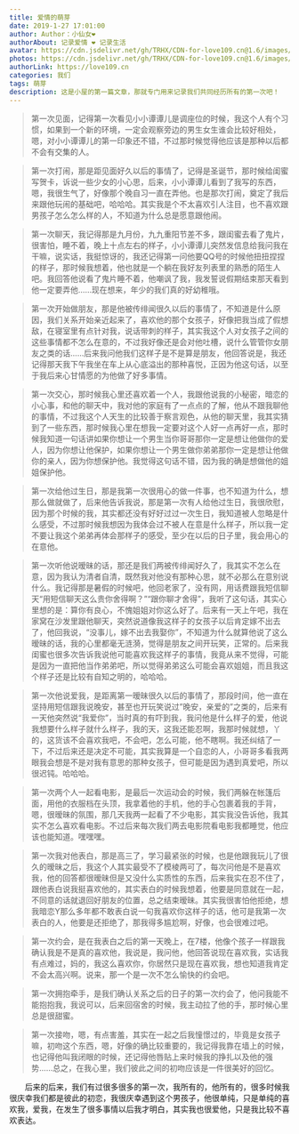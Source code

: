 ```yaml
---
title: 爱情的萌芽
date: 2019-1-27 17:01:00
author: Author：小仙女❤️
authorAbout: 记录爱情 ❤️ 记录生活
avatar: https://cdn.jsdelivr.net/gh/TRHX/CDN-for-love109.cn@1.6/images/custom/love109.jpg
photos: https://cdn.jsdelivr.net/gh/TRHX/CDN-for-love109.cn@1.6/images/article/article01.webp
authorLink: https://love109.cn
categories: 我们
tags: 萌芽
description: 这是小屋的第一篇文章，那就专门用来记录我们共同经历所有的第一次吧！
---
```


> 第一次见面，记得第一次看见小小谭谭儿是调座位的时候，我这个人有个习惯，如果到一个新的环境，一定会观察旁边的男生女生谁会比较好相处，嗯，对小小谭谭儿的第一印象还不错，不过那时候觉得他应该是那种以后都不会有交集的人。

> 第一次打闹，那是距见面好久以后的事情了，记得是圣诞节，那时候给闺蜜写贺卡，诉说一些少女的小心思，后来，小小谭谭儿看到了我写的东西，嗯，我很生气了，好像那个晚自习一直在弄他。也是那次打闹，奠定了我后来跟他玩闹的基础吧，哈哈哈。其实我是个不太喜欢引人注目，也不喜欢跟男孩子怎么怎么样的人，不知道为什么总是愿意跟他闹。

> 第一次聊天，我记得那是九月份，九九重阳节差不多，跟闺蜜去看了鬼片，很害怕，睡不着，晚上十点左右的样子，小小谭谭儿突然发信息给我问我在干嘛，说实话，我挺惊讶的，我还记得第一问他要QQ号的时候他扭扭捏捏的样子，那时候我想着，他也就是一个躺在我好友列表里的熟悉的陌生人吧。我回答他说看了鬼片睡不着，他嘲讽了我，我发誓说假期结束那天看到他一定要弄他……现在想来，年少的我们真的好幼稚哦。

> 第一次开始做朋友，那是他被传绯闻很久以后的事情了，不知道是什么原因，我们关系开始亲近起来了，喜欢他的那个女孩子，好像把我当成了假想敌，在寝室里有点针对我，说话带刺的样子，其实我这个人对女孩子之间的这些事情都不怎么在意的，不过我好像还是会对他吐槽，说什么管管你女朋友之类的话……后来我问他我们这样子是不是算是朋友，他回答说是，我还记得那天我下午我坐在车上从心底溢出的那种喜悦，正因为他这句话，以至于我后来心甘情愿的为他做了好多事情。

> 第一次交心，那时候我心里还喜欢着一个人，我跟他说我的小秘密，暗恋的小心事，和他的聊天中，我对他的家庭有了一点点的了解，他从不跟我聊他的事情，不过我这个人天生的比较善于察言观色，从他的聊天里，我其实猜到了一些东西，那时候我心里在想我一定要对这个人好一点再好一点，那时候我知道一句话讲如果你想让一个男生当你哥哥那你一定是想让他做你的爱人，因为你想让他保护，如果你想让一个男生做你弟弟那你一定是想让他做你的亲人，因为你想保护他。我觉得这句话不错，因为我的确是想做他的姐姐保护他。

> 第一次给他过生日，那是我第一次很用心的做一件事，也不知道为什么，想那么做就做了，后来他告诉我说，那是第一次有人给他过生日，我很欣慰，因为那个时候的我，其实都还没有好好过过一次生日，我知道被人忽略是什么感受，不过那时候我想因为我体会过不被人在意是什么样子，所以我一定不要让我这个弟弟再体会那样子的感受，至少在以后的日子里，我会用心的在意他。

> 第一次听他说暧昧的话，那还是我们两被传绯闻好久了，我其实不怎么在意，因为我认为清者自清，既然我对他没有那种心思，就不必那么在意别说什么。我记得那是暑假的时候吧，他回老家了，没有网，用话费跟我短信聊天“用短信聊天这么贵你舍得啊？”“跟你聊才舍得”，我听了这句话，其实心里想的是：算你有良心，不愧姐姐对你这么好了。后来有一天上午吧，我在家窝在沙发里跟他聊天，突然说道像我这样子的女孩子以后肯定嫁不出去了，他回我说，“没事儿，嫁不出去我娶你”，不知道为什么就算他说了这么暧昧的话，我的心里都毫无涟漪，觉得是朋友之间开玩笑，正常的。后来我闺蜜也很多次告诉我说他可能喜欢我这样子的事情，我竟从来不觉得，可能是因为一直把他当作弟弟吧，所以觉得弟弟这么可能会喜欢姐姐，而且我这个样子还是比较有自知之明的，哈哈哈。

> 第一次他说爱我，是距离第一暧昧很久以后的事情了，那段时间，他一直在坚持用短信跟我说晚安，甚至也开玩笑说过”晚安，亲爱的”之类的，后来有一天他突然说“我爱你”，当时真的有吓到我，我问他是什么样子的爱，他说我想要什么样子就什么样子，我的天，这我还能忍啊，我那时候就想，丫的，这货该不会喜欢我吧，不会吧，怎么可能，他不瞎啊。我还纠结了一下，不过后来还是决定不可能，其实我算是一个自恋的人，小哥哥多看我两眼我会想是不是对我有意思的那种女孩子，但可能是因为遇到真爱吧，所以很迟钝。哈哈哈。

> 第一次两个人一起看电影，是最后一次运动会的时候，我们两躲在帐篷后面，用他的衣服档在头顶，我拿着他的手机，他的手心包裹着我的手背，嗯，很暧昧的氛围，那几天我两一起看了不少电影，其实我没告诉他，我其实不怎么喜欢看电影。不过后来每次我们两去电影院看电影我都睡觉，他应该也能知道。嘿嘿嘿。

> 第一次我对他表白，那是高三了，学习最紧张的时候，也是他跟我玩儿了很久的暧昧之后，我这个人其实最受不了模棱两可了，每次问他是不是喜欢我，他的回答都很暧昧但是又没什么实质性的东西，后来我实在忍不住了，跟他表白说我挺喜欢他的，其实表白的时候我想着，他要是同意就在一起，不同意的话就退回好朋友的位置，总之结束暧昧。其实我很害怕他拒绝，想我暗恋Y那么多年都不敢表白说一句我喜欢你这样子的话，他可是我第一次表白的人，他要是还拒绝了，那我得多尴尬啊，好像，也会很难过吧。

> 第一次约会，是在我表白之后的第一天晚上，在7楼，他像个孩子一样跟我确认我是不是真的喜欢他，我说是，我问他，他回答说现在喜欢我，实话我有点难过，妈的，我这么喜欢你，你居然只是现在喜欢我，想也知道我肯定不会太高兴啊。说来，那一个是一次不怎么愉快的约会吧。

> 第一次拥抱牵手，是我们确认关系之后的日子的第一次约会了，他问我能不能抱抱我，我说可以，后来回宿舍的时候，我主动拉了他的手，那时候心里总是很甜蜜。

> 第一次接吻，嗯，有点害羞，其实在一起之后我憧憬过的，毕竟是女孩子嘛，初吻这个东西，嗯，好像的确比较重要的，我记得我靠在墙上的时候，也记得他叫我闭眼的时候，还记得他唇贴上来时候我的挣扎以及他的强势……总之，在我心里，我们彼此之间的初吻应该是一件很美好的回忆。

&ensp;&ensp;&ensp;&ensp;后来的后来，我们有过很多很多的第一次，我所有的，他所有的，很多时候我很庆幸我们都是彼此的初恋，我很庆幸遇到这个男孩子，他很单纯，只是单纯的喜欢我，爱我，在发生了很多事情以后我才明白，其实我也很爱他，只是我比较不喜欢表达。

















